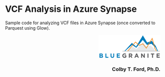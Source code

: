 # VCF Analysis in Azure Synapse
Sample code for analyzing VCF files in Azure Synapse (once converted to Parquest using Glow).


<p align="right"><img src="https://raw.githubusercontent.com/BlueGranite/GenomicsWebinar_Aug2020/master/img/bg_logo.png" width="200px"></p>

<h3 align=right>Colby T. Ford, Ph.D.</h3>
